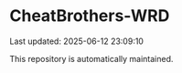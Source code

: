 # CheatBrothers-WRD

Last updated: 2025-06-12 23:09:10

This repository is automatically maintained.
